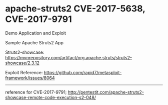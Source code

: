# apache-struts2 CVE-2017-5638, CVE-2017-9791
Demo Application and Exploit

Sample Apache Struts2 App 

Struts2-showcase: https://mvnrepository.com/artifact/org.apache.struts/struts2-showcase/2.3.12

Exploit Reference: https://github.com/rapid7/metasploit-framework/issues/8064


---------------------------------
reference for CVE-2017-9791;
http://pentestit.com/apache-struts2-showcase-remote-code-execution-s2-048/
